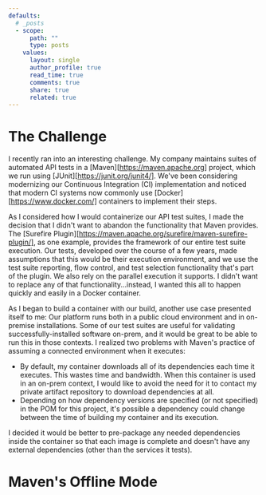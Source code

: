 ```yaml
---
defaults:
  # _posts
  - scope:
      path: ""
      type: posts
    values:
      layout: single
      author_profile: true
      read_time: true
      comments: true
      share: true
      related: true
---
```


The Challenge
=============

I recently ran into an interesting challenge.  My company maintains suites of automated API tests in a [Maven][https://maven.apache.org] project, which
we run using [JUnit][https://junit.org/junit4/].  We've been considering modernizing our Continuous Integration (CI) implementation and noticed that modern
CI systems now commonly use [Docker][https://www.docker.com/] containers to implement their steps.

As I considered how I would containerize our API test suites, I made the decision that I didn't want to abandon the functionality that Maven provides.
The [Surefire Plugin][https://maven.apache.org/surefire/maven-surefire-plugin/], as one example, provides the framework of our entire test suite execution.
Our tests, developed over the course of a few years, made assumptions that this would be their execution environment, and we use the test suite reporting,
flow control, and test selection functionality that's part of the plugin.  We also rely on the parallel execution it supports.  I didn't want to replace
any of that functionality...instead, I wanted this all to happen quickly and easily in a Docker container.

As I began to build a container with our build, another use case presented itself to me:  Our platform runs both in a public cloud environment and in
on-premise installations.  Some of our test suites are useful for validating successfully-installed software on-prem, and it would be great to be able
to run this in those contexts.  I realized two problems with Maven's practice of assuming a connected environment when it executes:

- By default, my container downloads all of its dependencies each time it executes.  This wastes time and bandwidth.  When this container is used in an
  on-prem context, I would like to avoid the need for it to contact my private artifact repository to download dependencies at all.
- Depending on how dependency versions are specified (or not specified) in the POM for this project, it's possible a dependency could change between the
  time of building my container and its execution.

I decided it would be better to pre-package any needed dependencies inside the container so that each image is complete and doesn't have any external
dependencies (other than the services it tests).

Maven's Offline Mode
====================


